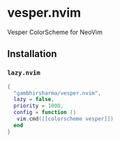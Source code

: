 # vesper.nvim
Vesper ColorScheme for NeoVim

## Installation
### `lazy.nvim`
```vesper.lua
{
  "gambhirsharma/vesper.nvim",
  lazy = false,
  priority = 1000,
  config = function ()
   vim.cmd([[colorscheme vesper]])
  end
}
```

